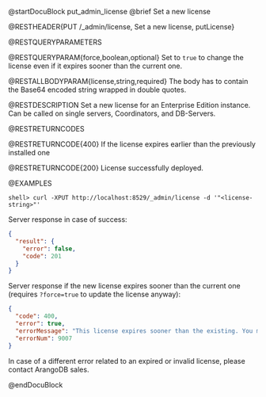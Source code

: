 
@startDocuBlock put_admin_license
@brief Set a new license

@RESTHEADER{PUT /_admin/license, Set a new license, putLicense}

@RESTQUERYPARAMETERS

@RESTQUERYPARAM{force,boolean,optional}
Set to `true` to change the license even if it expires sooner than the current one.

@RESTALLBODYPARAM{license,string,required}
The body has to contain the Base64 encoded string wrapped in double quotes.

@RESTDESCRIPTION
Set a new license for an Enterprise Edition instance.
Can be called on single servers, Coordinators, and DB-Servers.

@RESTRETURNCODES

@RESTRETURNCODE{400}
If the license expires earlier than the previously installed one

@RESTRETURNCODE{200}
License successfully deployed.

@EXAMPLES

```
shell> curl -XPUT http://localhost:8529/_admin/license -d '"<license-string>"'
```

Server response in case of success:

```json
{
  "result": {
    "error": false,
    "code": 201
  }
}
```

Server response if the new license expires sooner than the current one (requires
`?force=true` to update the license anyway):

```json
{
  "code": 400,
  "error": true,
  "errorMessage": "This license expires sooner than the existing. You may override this by specifying force=true with invocation.",
  "errorNum": 9007
}
```

In case of a different error related to an expired or invalid license, please
contact ArangoDB sales.

@endDocuBlock
